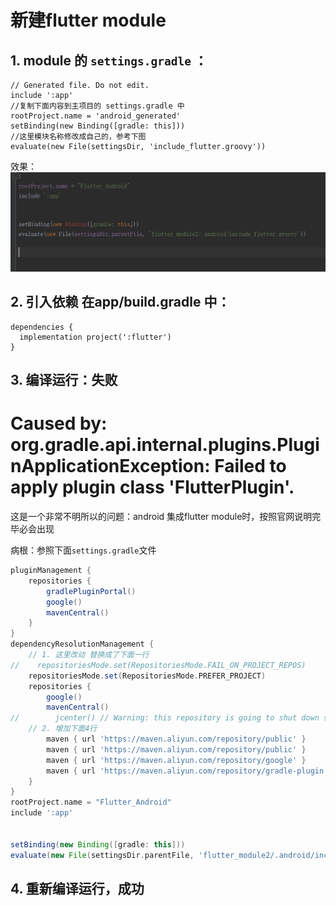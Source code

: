 # 新建flutter module

## 1. module 的 `settings.gradle` ：
```
// Generated file. Do not edit.
include ':app'
//复制下面内容到主项目的 settings.gradle 中
rootProject.name = 'android_generated'
setBinding(new Binding([gradle: this]))
//这里模块名称修改成自己的，参考下图
evaluate(new File(settingsDir, 'include_flutter.groovy'))
```
效果：
![settings](/res/flutter/flutter_2.png)

## 2. 引入依赖 在app/build.gradle 中：
```
dependencies {
  implementation project(':flutter')
}
```
## 3. 编译运行：失败
# Caused by: org.gradle.api.internal.plugins.PluginApplicationException: Failed to apply plugin class 'FlutterPlugin'.  
这是一个非常不明所以的问题：android 集成flutter module时，按照官网说明完毕必会出现  

病根：参照下面`settings.gradle`文件
```groovy
pluginManagement {
    repositories {
        gradlePluginPortal()
        google()
        mavenCentral()
    }
}
dependencyResolutionManagement {
    // 1. 这里改动 替换成了下面一行
//    repositoriesMode.set(RepositoriesMode.FAIL_ON_PROJECT_REPOS)
    repositoriesMode.set(RepositoriesMode.PREFER_PROJECT)
    repositories {
        google()
        mavenCentral()
//        jcenter() // Warning: this repository is going to shut down soon
    // 2. 增加下面4行
        maven { url 'https://maven.aliyun.com/repository/public' }
        maven { url 'https://maven.aliyun.com/repository/public' }
        maven { url 'https://maven.aliyun.com/repository/google' }
        maven { url 'https://maven.aliyun.com/repository/gradle-plugin' }
    }
}
rootProject.name = "Flutter_Android"
include ':app'


setBinding(new Binding([gradle: this]))
evaluate(new File(settingsDir.parentFile, 'flutter_module2/.android/include_flutter.groovy'))

```
## 4. 重新编译运行，成功



